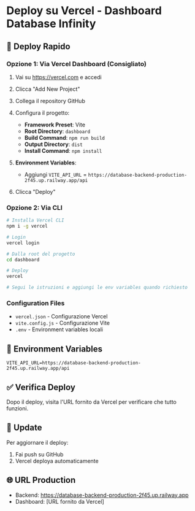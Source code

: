 # Deploy su Vercel - Dashboard Database Infinity

## 🚀 Deploy Rapido

### Opzione 1: Via Vercel Dashboard (Consigliato)
1. Vai su https://vercel.com e accedi
2. Clicca "Add New Project"
3. Collega il repository GitHub
4. Configura il progetto:
   - **Framework Preset**: Vite
   - **Root Directory**: `dashboard`
   - **Build Command**: `npm run build`
   - **Output Directory**: `dist`
   - **Install Command**: `npm install`

5. **Environment Variables**:
   - Aggiungi `VITE_API_URL` = `https://database-backend-production-2f45.up.railway.app/api`

6. Clicca "Deploy"

### Opzione 2: Via CLI
```bash
# Installa Vercel CLI
npm i -g vercel

# Login
vercel login

# Dalla root del progetto
cd dashboard

# Deploy
vercel

# Segui le istruzioni e aggiungi le env variables quando richiesto
```

### Configuration Files
- `vercel.json` - Configurazione Vercel
- `vite.config.js` - Configurazione Vite
- `.env` - Environment variables locali

## 📝 Environment Variables
```
VITE_API_URL=https://database-backend-production-2f45.up.railway.app/api
```

## ✅ Verifica Deploy
Dopo il deploy, visita l'URL fornito da Vercel per verificare che tutto funzioni.

## 🔄 Update
Per aggiornare il deploy:
1. Fai push su GitHub
2. Vercel deploya automaticamente

## 🌐 URL Production
- Backend: https://database-backend-production-2f45.up.railway.app
- Dashboard: [URL fornito da Vercel]


